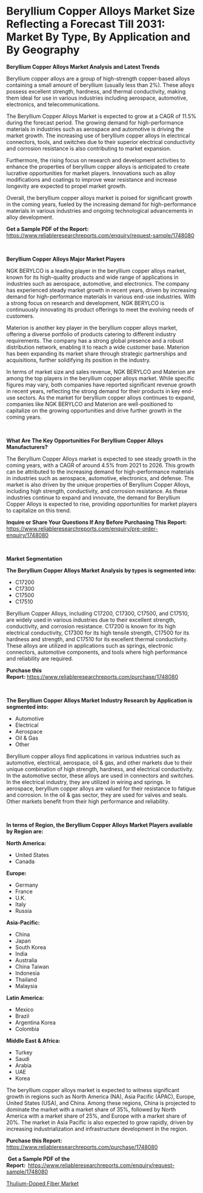 <p><h1>Beryllium Copper Alloys Market Size Reflecting a Forecast Till 2031: Market By Type, By Application and By Geography</h1></p><p><strong>Beryllium Copper Alloys Market Analysis and Latest Trends</strong></p>
<p><p>Beryllium copper alloys are a group of high-strength copper-based alloys containing a small amount of beryllium (usually less than 2%). These alloys possess excellent strength, hardness, and thermal conductivity, making them ideal for use in various industries including aerospace, automotive, electronics, and telecommunications.</p><p>The Beryllium Copper Alloys Market is expected to grow at a CAGR of 11.5% during the forecast period. The growing demand for high-performance materials in industries such as aerospace and automotive is driving the market growth. The increasing use of beryllium copper alloys in electrical connectors, tools, and switches due to their superior electrical conductivity and corrosion resistance is also contributing to market expansion.</p><p>Furthermore, the rising focus on research and development activities to enhance the properties of beryllium copper alloys is anticipated to create lucrative opportunities for market players. Innovations such as alloy modifications and coatings to improve wear resistance and increase longevity are expected to propel market growth.</p><p>Overall, the beryllium copper alloys market is poised for significant growth in the coming years, fueled by the increasing demand for high-performance materials in various industries and ongoing technological advancements in alloy development.</p></p>
<p><strong>Get a Sample PDF of the Report:&nbsp;</strong> <a href="https://www.reliableresearchreports.com/enquiry/request-sample/1748080">https://www.reliableresearchreports.com/enquiry/request-sample/1748080</a></p>
<p>&nbsp;</p>
<p><strong>Beryllium Copper Alloys Major Market Players</strong></p>
<p><p>NGK BERYLCO is a leading player in the beryllium copper alloys market, known for its high-quality products and wide range of applications in industries such as aerospace, automotive, and electronics. The company has experienced steady market growth in recent years, driven by increasing demand for high-performance materials in various end-use industries. With a strong focus on research and development, NGK BERYLCO is continuously innovating its product offerings to meet the evolving needs of customers.</p><p>Materion is another key player in the beryllium copper alloys market, offering a diverse portfolio of products catering to different industry requirements. The company has a strong global presence and a robust distribution network, enabling it to reach a wide customer base. Materion has been expanding its market share through strategic partnerships and acquisitions, further solidifying its position in the industry.</p><p>In terms of market size and sales revenue, NGK BERYLCO and Materion are among the top players in the beryllium copper alloys market. While specific figures may vary, both companies have reported significant revenue growth in recent years, reflecting the strong demand for their products in key end-use sectors. As the market for beryllium copper alloys continues to expand, companies like NGK BERYLCO and Materion are well-positioned to capitalize on the growing opportunities and drive further growth in the coming years.</p></p>
<p>&nbsp;</p>
<p><strong>What Are The Key Opportunities For Beryllium Copper Alloys Manufacturers?</strong></p>
<p><p>The Beryllium Copper Alloys market is expected to see steady growth in the coming years, with a CAGR of around 4.5% from 2021 to 2026. This growth can be attributed to the increasing demand for high-performance materials in industries such as aerospace, automotive, electronics, and defense. The market is also driven by the unique properties of Beryllium Copper Alloys, including high strength, conductivity, and corrosion resistance. As these industries continue to expand and innovate, the demand for Beryllium Copper Alloys is expected to rise, providing opportunities for market players to capitalize on this trend.</p></p>
<p><strong>Inquire or Share Your Questions If Any Before Purchasing This Report:</strong> <a href="https://www.reliableresearchreports.com/enquiry/pre-order-enquiry/1748080">https://www.reliableresearchreports.com/enquiry/pre-order-enquiry/1748080</a></p>
<p>&nbsp;</p>
<p><strong>Market Segmentation</strong></p>
<p><strong>The Beryllium Copper Alloys Market Analysis by types is segmented into:</strong></p>
<p><ul><li>C17200</li><li>C17300</li><li>C17500</li><li>C17510</li></ul></p>
<p><p>Beryllium Copper Alloys, including C17200, C17300, C17500, and C17510, are widely used in various industries due to their excellent strength, conductivity, and corrosion resistance. C17200 is known for its high electrical conductivity, C17300 for its high tensile strength, C17500 for its hardness and strength, and C17510 for its excellent thermal conductivity. These alloys are utilized in applications such as springs, electronic connectors, automotive components, and tools where high performance and reliability are required.</p></p>
<p><strong>Purchase this Report:&nbsp;</strong><a href="https://www.reliableresearchreports.com/purchase/1748080">https://www.reliableresearchreports.com/purchase/1748080</a></p>
<p>&nbsp;</p>
<p><strong>The Beryllium Copper Alloys Market Industry Research by Application is segmented into:</strong></p>
<p><ul><li>Automotive</li><li>Electrical</li><li>Aerospace</li><li>Oil & Gas</li><li>Other</li></ul></p>
<p><p>Beryllium copper alloys find applications in various industries such as automotive, electrical, aerospace, oil & gas, and other markets due to their unique combination of high strength, hardness, and electrical conductivity. In the automotive sector, these alloys are used in connectors and switches. In the electrical industry, they are utilized in wiring and springs. In aerospace, beryllium copper alloys are valued for their resistance to fatigue and corrosion. In the oil & gas sector, they are used for valves and seals. Other markets benefit from their high performance and reliability.</p></p>
<p>&nbsp;</p>
<p><strong>In terms of Region, the Beryllium Copper Alloys Market Players available by Region are:</strong></p>
<p>
    <p> <strong> North America: </strong>
        <ul>
            <li>United States</li>
            <li>Canada</li>
        </ul>
        </p> 
    <p> <strong> Europe: </strong>
        <ul>
            <li>Germany</li>
            <li>France</li>
            <li>U.K.</li>
            <li>Italy</li>
            <li>Russia</li>
        </ul>
        </p> 
    <p> <strong> Asia-Pacific: </strong>
        <ul>
            <li>China</li>
            <li>Japan</li>
            <li>South Korea</li>
            <li>India</li>
            <li>Australia</li>
            <li>China Taiwan</li>
            <li>Indonesia</li>
            <li>Thailand</li>
            <li>Malaysia</li>
        </ul>
        </p> 
    <p> <strong> Latin America: </strong>
        <ul>
            <li>Mexico</li>
            <li>Brazil</li>
            <li>Argentina Korea</li>
            <li>Colombia</li>
        </ul>
        </p> 
    <p> <strong> Middle East & Africa: </strong>
        <ul>
            <li>Turkey</li>
            <li>Saudi</li>
            <li>Arabia</li>
            <li>UAE</li>
            <li>Korea</li>
        </ul>
    </p>
    </p>
<p><p>The beryllium copper alloys market is expected to witness significant growth in regions such as North America (NA), Asia Pacific (APAC), Europe, United States (USA), and China. Among these regions, China is projected to dominate the market with a market share of 35%, followed by North America with a market share of 25%, and Europe with a market share of 20%. The market in Asia Pacific is also expected to grow rapidly, driven by increasing industrialization and infrastructure development in the region.</p></p>
<p><strong>Purchase this Report: </strong><a href="https://www.reliableresearchreports.com/purchase/1748080">https://www.reliableresearchreports.com/purchase/1748080</a></p>
<p>&nbsp;<strong>Get a Sample PDF of the Report:&nbsp;&nbsp;</strong><a href="https://www.reliableresearchreports.com/enquiry/request-sample/1748080">https://www.reliableresearchreports.com/enquiry/request-sample/1748080</a></p>
<p><strong></strong></p>
<p><p><a href="https://github.com/ruddyyedelwadw/Market-Research-Report-List-1/blob/main/thulium-doped-fiber-market.md">Thulium-Doped Fiber Market</a></p></p>